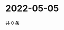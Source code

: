 # 2022-05-05

共 0 条

<!-- BEGIN WEIBO -->
<!-- 最后更新时间 Thu May 05 2022 23:16:18 GMT+0800 (China Standard Time) -->

<!-- END WEIBO -->
